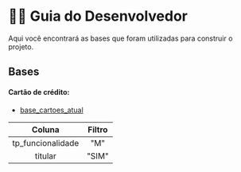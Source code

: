 # 👨‍💻 Guia do Desenvolvedor

Aqui você encontrará as bases que foram utilizadas para construir o projeto.

## Bases

#### Cartão de crédito:
* [base_cartoes_atual](#)

|Coluna | Filtro |
|:-----:|:------:|
tp_funcionalidade | "M"
titular | "SIM" 


